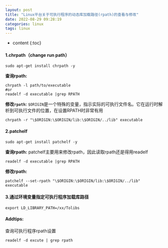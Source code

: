 ```yaml
---
layout: post
title: "Linux平台关于可执行程序的动态库加载路径(rpath)的查看与修改"
date: 2022-08-29 09:28:19
categories: linux
tags: linux
---
```


* content
{:toc}


#### 1.chrpath（change run path）
``` shell
sudo apt-get install chrpath -y
```

**查询rpath:**
``` shell
chrpath -l path/to/executable
#or
readelf -d executable |grep RPATH
```

**修改``rpath``:**
``$ORIGIN``是一个特殊的变量，指示实际的可执行文件名。它在运行时解析到可执行文件的位置，在设置RPATH时非常有用
``` shell
chrpath -r "\$ORIGIN:\$ORIGIN/lib:\$ORIGIN/../lib" executable
```
#### 2.patchelf
``` shell
sudo apt-get install patchelf -y
```
**查询rpath:**
patchelf主要用来修改rpath，因此读取rpath还是得用readelf
``` shell
readelf -d executable |grep RPATH
```

**修改rpath:**
``` shell
patchelf --set-rpath "\$ORIGIN:\$ORIGIN/lib:\$ORIGIN/../lib" executable
```

#### 3.通过环境变量指定可执行程序加载库路径
``` shell
export LD_LIBRARY_PATH=/xx/Tolibs
```

#### Addtips:
查询可执行程序rpath设置
``` shell
readelf -d excute | grep rpath
```